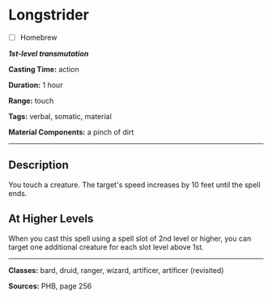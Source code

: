 # Longstrider

- [ ] Homebrew

***1st-level transmutation***

**Casting Time:** action

**Duration:** 1 hour

**Range:** touch

**Tags:** verbal, somatic, material

**Material Components:** a pinch of dirt

---

## Description
You touch a creature. The target's speed increases by 10 feet until the spell ends.

## At Higher Levels
When you cast this spell using a spell slot of 2nd level or higher, you can target one additional creature for each slot level above 1st.

---

**Classes:** bard, druid, ranger, wizard, artificer, artificer (revisited)

**Sources:** PHB, page 256
